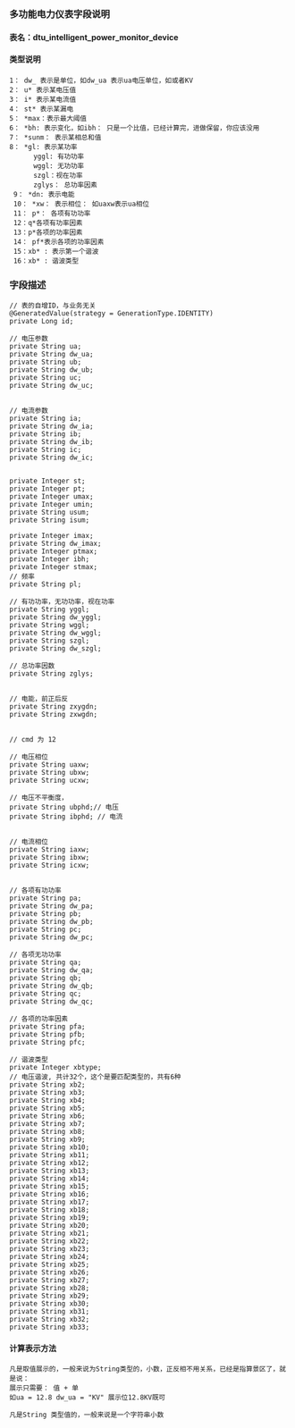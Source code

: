 ### 多功能电力仪表字段说明

#### 表名：dtu_intelligent_power_monitor_device

#### 类型说明
    1： dw_ 表示是单位，如dw_ua 表示ua电压单位，如或者KV
    2： u* 表示某电压值
    3： i* 表示某电流值
    4： st* 表示某漏电
    5： *max：表示最大阈值
    6： *bh: 表示变化，如ibh： 只是一个比值，已经计算完，进做保留，你应该没用
    7： *sunm： 表示某相总和值
    8： *gl: 表示某功率
          yggl: 有功功率
          wggl: 无功功率
          szgl：视在功率
          zglys： 总功率因素
     9： *dn: 表示电能
     10： *xw： 表示相位： 如uaxw表示ua相位
     11： p*： 各项有功功率
     12：q*各项有功率因素
     13：p*各项的功率因素
     14： pf*表示各项的功率因素
     15：xb* : 表示第一个谐波
     16：xb* : 谐波类型
     
### 字段描述


    // 表的自增ID，与业务无关
    @GeneratedValue(strategy = GenerationType.IDENTITY)
    private Long id;

    // 电压参数
    private String ua;
    private String dw_ua;
    private String ub;
    private String dw_ub;
    private String uc;
    private String dw_uc;


    // 电流参数
    private String ia;
    private String dw_ia;
    private String ib;
    private String dw_ib;
    private String ic;
    private String dw_ic;


    private Integer st;
    private Integer pt;
    private Integer umax;
    private Integer umin;
    private String usum;
    private String isum;

    private Integer imax;
    private String dw_imax;
    private Integer ptmax;
    private Integer ibh;
    private Integer stmax;
    // 频率
    private String pl;

    // 有功功率，无功功率，视在功率
    private String yggl;
    private String dw_yggl;
    private String wggl;
    private String dw_wggl;
    private String szgl;
    private String dw_szgl;

    // 总功率因数
    private String zglys;


    // 电能，前正后反
    private String zxygdn;
    private String zxwgdn;


    // cmd 为 12

    // 电压相位
    private String uaxw;
    private String ubxw;
    private String ucxw;

    // 电压不平衡度，
    private String ubphd;// 电压
    private String ibphd; // 电流


    // 电流相位
    private String iaxw;
    private String ibxw;
    private String icxw;


    // 各项有功功率
    private String pa;
    private String dw_pa;
    private String pb;
    private String dw_pb;
    private String pc;
    private String dw_pc;

    // 各项无功功率
    private String qa;
    private String dw_qa;
    private String qb;
    private String dw_qb;
    private String qc;
    private String dw_qc;

    // 各项的功率因素
    private String pfa;
    private String pfb;
    private String pfc;

    // 谐波类型
    private Integer xbtype;
    // 电压谐波, 共计32个，这个是要匹配类型的，共有6种
    private String xb2;
    private String xb3;
    private String xb4;
    private String xb5;
    private String xb6;
    private String xb7;
    private String xb8;
    private String xb9;
    private String xb10;
    private String xb11;
    private String xb12;
    private String xb13;
    private String xb14;
    private String xb15;
    private String xb16;
    private String xb17;
    private String xb18;
    private String xb19;
    private String xb20;
    private String xb21;
    private String xb22;
    private String xb23;
    private String xb24;
    private String xb25;
    private String xb26;
    private String xb27;
    private String xb28;
    private String xb29;
    private String xb30;
    private String xb31;
    private String xb32;
    private String xb33;
    
#### 计算表示方法
    凡是取值展示的，一般来说为String类型的，小数，正反相不用关系，已经是指算景区了，就是说：
    展示只需要： 值 + 单
    如ua = 12.8 dw_ua = "KV" 展示位12.8KV既可
    
    凡是String 类型值的，一般来说是一个字符串小数